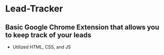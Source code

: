 # Lead-Tracker
## Basic Google Chrome Extension that allows you to keep track of your leads 

- Utilized HTML, CSS, and JS
